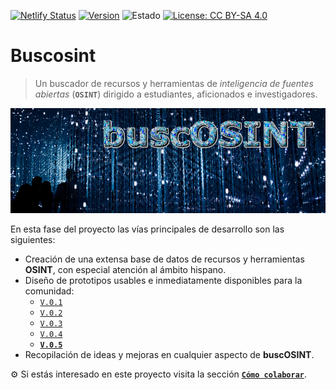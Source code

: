 [![Netlify Status](https://api.netlify.com/api/v1/badges/0eeb3906-f3d9-44d6-8751-ee2dd7d6990f/deploy-status)](https://buscosint.netlify.app/)
[![Version](https://img.shields.io/badge/buscOSINT-V.0.4-green)](https://buscosint.netlify.app/es/buscosintv0.4/buscosint04)
![Estado](https://img.shields.io/badge/-Trabajo%20en%20proceso-orange.svg)
[![License: CC BY-SA 4.0](https://img.shields.io/badge/License-CC%20BY--SA%204.0-lightgrey.svg)](https://creativecommons.org/licenses/by-sa/4.0/deed.es)

# Buscosint

> Un buscador de recursos y herramientas de *inteligencia de fuentes abiertas* (**`OSINT`**) dirigido a estudiantes, aficionados e investigadores.

[![buscOSINT](img/buscosint.v1.banner.png)](https://buscosint.netlify.app/)

En esta fase del proyecto las vías principales de desarrollo son las siguientes:

- Creación de una extensa base de datos de recursos y herramientas **OSINT**, con especial atención al ámbito hispano.
- Diseño de prototipos usables e inmediatamente disponibles para la comunidad:
  - [`V.0.1`](https://buscosint.netlify.app/es/buscosintv0.1/buscosint01)
  - [`V.0.2`](https://buscosint.netlify.app/es/buscosintv0.2/buscosint02)
  - [`V.0.3`](https://buscosint.netlify.app/es/buscosintv0.3/buscosint03)
  - [`V.0.4`](https://buscosint.netlify.app/es/buscosintv0.4/buscosint04)
  - [**`V.0.5`**](https://buscosint.netlify.app/es/buscosintv0.5/buscosint05)
- Recopilación de ideas y mejoras en cualquier aspecto de **buscOSINT**.

:gear: Si estás interesado en este proyecto visita la sección [**`Cómo colaborar`**](https://github.com/Eclectikus/buscosint/wiki/C%C3%B3mo-colaborar).